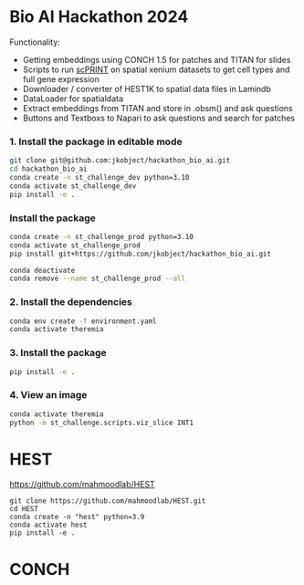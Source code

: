 # Bio AI Hackathon 2024



Functionality:

- Getting embeddings using CONCH 1.5 for patches and TITAN for slides
- Scripts to run [scPRINT](https://github.com/mahmoodlab/HEST) on spatial xenium datasets to get cell types and full gene expression
- Downloader / converter of HEST1K to spatial data files in Lamindb
- DataLoader for spatialdata
- Extract embeddings from TITAN and store in .obsm() and ask questions
- Buttons and Textboxs to Napari to ask questions and search for patches





### 1. Install the package in editable mode
```bash
git clone git@github.com:jkobject/hackathon_bio_ai.git
cd hackathon_bio_ai
conda create -n st_challenge_dev python=3.10
conda activate st_challenge_dev
pip install -e .
```

### Install the package
```bash
conda create -n st_challenge_prod python=3.10
conda activate st_challenge_prod
pip install git+https://github.com/jkobject/hackathon_bio_ai.git
```

```bash
conda deactivate
conda remove --name st_challenge_prod --all
```


### 2. Install the dependencies
```bash
conda env create -f environment.yaml
conda activate theremia
```

### 3. Install the package
```bash
pip install -e .
```

### 4. View an image
```bash
conda activate theremia
python -m st_challenge.scripts.viz_slice INT1
```




# HEST

https://github.com/mahmoodlab/HEST

```
git clone https://github.com/mahmoodlab/HEST.git
cd HEST
conda create -n "hest" python=3.9
conda activate hest
pip install -e .
```

# CONCH
